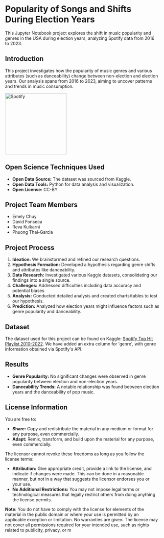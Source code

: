 # Popularity of Songs and Shifts During Election Years

This Jupyter Notebook project explores the shift in music popularity and genres in the USA during election years, analyzing Spotify data from 2016 to 2023.

## Introduction

This project investigates how the popularity of music genres and various attributes (such as danceability) change between non-election and election years. Our analysis spans from 2016 to 2023, aiming to uncover patterns and trends in music consumption.

<img src="https://i.pinimg.com/originals/0b/55/b2/0b55b2a29ff1df6ba45259c192664ccc.jpg" alt="Spotify" width="200"/>

## Open Science Techniques Used

- **Open Data Source:** The dataset was sourced from Kaggle.
- **Open Data Tools:** Python for data analysis and visualization.
- **Open License:** CC-BY

## Project Team Members

- Emely Chuy
- David Fonseca
- Reva Kulkarni
- Phuong Thai-Garcia

## Project Process

1. **Ideation:** We brainstormed and refined our research questions.
2. **Hypothesis Formation:** Developed a hypothesis regarding genre shifts and attributes like danceability.
3. **Data Research:** Investigated various Kaggle datasets, consolidating our findings into a single source.
4. **Challenges:** Addressed difficulties including data accuracy and potential biases.
5. **Analysis:** Conducted detailed analysis and created charts/tables to test our hypothesis.
6. **Prediction:** Analyzed how election years might influence factors such as genre popularity and danceability.

## Dataset

The dataset used for this project can be found on Kaggle: [Spotify Top Hit Playlist 2010-2022](https://www.kaggle.com/datasets/josephinelsy/spotify-top-hit-playlist-2010-2022). We have added an extra column for 'genre', with genre information obtained via Spotify's API.

## Results

- **Genre Popularity:** No significant changes were observed in genre popularity between election and non-election years.
- **Danceability Trends:** A notable relationship was found between election years and the danceability of pop music.

## License Information

You are free to:
- **Share:** Copy and redistribute the material in any medium or format for any purpose, even commercially.
- **Adapt:** Remix, transform, and build upon the material for any purpose, even commercially.

The licensor cannot revoke these freedoms as long as you follow the license terms:
- **Attribution:** Give appropriate credit, provide a link to the license, and indicate if changes were made. This can be done in a reasonable manner, but not in a way that suggests the licensor endorses you or your use.
- **No Additional Restrictions:** You may not impose legal terms or technological measures that legally restrict others from doing anything the license permits.

**Note:** You do not have to comply with the license for elements of the material in the public domain or where your use is permitted by an applicable exception or limitation. No warranties are given. The license may not cover all permissions required for your intended use, such as rights related to publicity, privacy, or m
